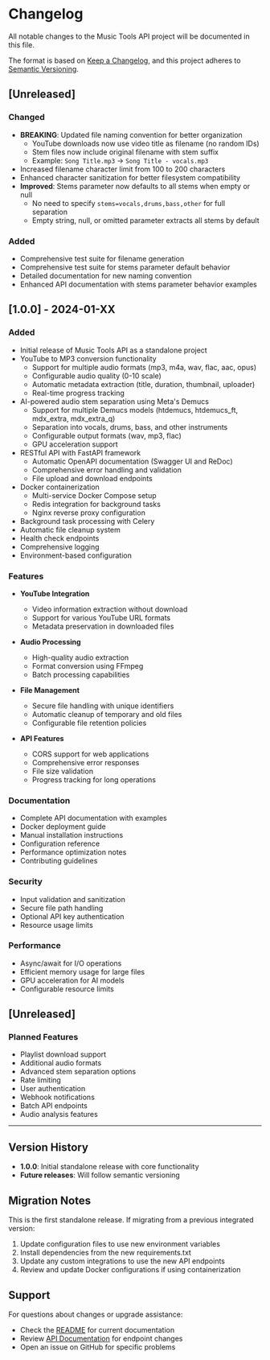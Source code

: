 # Changelog

All notable changes to the Music Tools API project will be documented in this file.

The format is based on [Keep a Changelog](https://keepachangelog.com/en/1.0.0/),
and this project adheres to [Semantic Versioning](https://semver.org/spec/v2.0.0.html).

## [Unreleased]

### Changed
- **BREAKING**: Updated file naming convention for better organization
  - YouTube downloads now use video title as filename (no random IDs)
  - Stem files now include original filename with stem suffix
  - Example: `Song Title.mp3` → `Song Title - vocals.mp3`
- Increased filename character limit from 100 to 200 characters
- Enhanced character sanitization for better filesystem compatibility
- **Improved**: Stems parameter now defaults to all stems when empty or null
  - No need to specify `stems=vocals,drums,bass,other` for full separation
  - Empty string, null, or omitted parameter extracts all stems by default

### Added
- Comprehensive test suite for filename generation
- Comprehensive test suite for stems parameter default behavior
- Detailed documentation for new naming convention
- Enhanced API documentation with stems parameter behavior examples

## [1.0.0] - 2024-01-XX

### Added
- Initial release of Music Tools API as a standalone project
- YouTube to MP3 conversion functionality
  - Support for multiple audio formats (mp3, m4a, wav, flac, aac, opus)
  - Configurable audio quality (0-10 scale)
  - Automatic metadata extraction (title, duration, thumbnail, uploader)
  - Real-time progress tracking
- AI-powered audio stem separation using Meta's Demucs
  - Support for multiple Demucs models (htdemucs, htdemucs_ft, mdx_extra, mdx_extra_q)
  - Separation into vocals, drums, bass, and other instruments
  - Configurable output formats (wav, mp3, flac)
  - GPU acceleration support
- RESTful API with FastAPI framework
  - Automatic OpenAPI documentation (Swagger UI and ReDoc)
  - Comprehensive error handling and validation
  - File upload and download endpoints
- Docker containerization
  - Multi-service Docker Compose setup
  - Redis integration for background tasks
  - Nginx reverse proxy configuration
- Background task processing with Celery
- Automatic file cleanup system
- Health check endpoints
- Comprehensive logging
- Environment-based configuration

### Features
- **YouTube Integration**
  - Video information extraction without download
  - Support for various YouTube URL formats
  - Metadata preservation in downloaded files
  
- **Audio Processing**
  - High-quality audio extraction
  - Format conversion using FFmpeg
  - Batch processing capabilities
  
- **File Management**
  - Secure file handling with unique identifiers
  - Automatic cleanup of temporary and old files
  - Configurable file retention policies
  
- **API Features**
  - CORS support for web applications
  - Comprehensive error responses
  - File size validation
  - Progress tracking for long operations

### Documentation
- Complete API documentation with examples
- Docker deployment guide
- Manual installation instructions
- Configuration reference
- Performance optimization notes
- Contributing guidelines

### Security
- Input validation and sanitization
- Secure file path handling
- Optional API key authentication
- Resource usage limits

### Performance
- Async/await for I/O operations
- Efficient memory usage for large files
- GPU acceleration for AI models
- Configurable resource limits

## [Unreleased]

### Planned Features
- Playlist download support
- Additional audio formats
- Advanced stem separation options
- Rate limiting
- User authentication
- Webhook notifications
- Batch API endpoints
- Audio analysis features

---

## Version History

- **1.0.0**: Initial standalone release with core functionality
- **Future releases**: Will follow semantic versioning

## Migration Notes

This is the first standalone release. If migrating from a previous integrated version:

1. Update configuration files to use new environment variables
2. Install dependencies from the new requirements.txt
3. Update any custom integrations to use the new API endpoints
4. Review and update Docker configurations if using containerization

## Support

For questions about changes or upgrade assistance:
- Check the [README](README.md) for current documentation
- Review [API Documentation](API_DOCUMENTATION.md) for endpoint changes
- Open an issue on GitHub for specific problems
